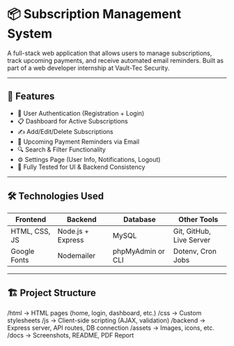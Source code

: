 # 📦 Subscription Management System

A full-stack web application that allows users to manage subscriptions, track upcoming payments, and receive automated email reminders. Built as part of a web developer internship at Vault-Tec Security.

---

## 🚀 Features

- 🔐 User Authentication (Registration + Login)
- 📋 Dashboard for Active Subscriptions
- ✍️ Add/Edit/Delete Subscriptions
- 📅 Upcoming Payment Reminders via Email
- 🔍 Search & Filter Functionality
- ⚙️ Settings Page (User Info, Notifications, Logout)
- 🧪 Fully Tested for UI & Backend Consistency

---

## 🛠️ Technologies Used

| Frontend        | Backend           | Database  | Other Tools              |
|-----------------|-------------------|-----------|---------------------------|
| HTML, CSS, JS   | Node.js + Express | MySQL     | Git, GitHub, Live Server |
| Google Fonts    | Nodemailer        | phpMyAdmin or CLI | Dotenv, Cron Jobs |

---

## 🏗️ Project Structure
/html         → HTML pages (home, login, dashboard, etc.) /css          → Custom stylesheets /js           → Client-side scripting (AJAX, validation) /backend      → Express server, API routes, DB connection /assets       → Images, icons, etc. /docs         → Screenshots, README, PDF Report

